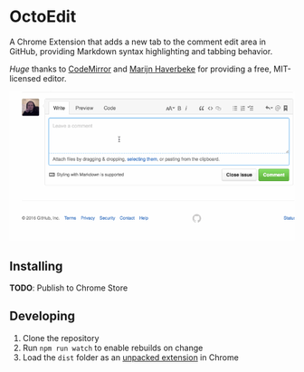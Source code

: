 # OctoEdit

A Chrome Extension that adds a new tab to the comment edit area in GitHub, providing Markdown syntax highlighting and tabbing behavior.

_Huge_ thanks to [CodeMirror](https://codemirror.net/) and [Marijn Haverbeke](https://github.com/marijnh) for providing a free, MIT-licensed editor.

![demo](example.gif)

## Installing

**TODO**: Publish to Chrome Store

## Developing

1. Clone the repository
2. Run `npm run watch` to enable rebuilds on change
3. Load the `dist` folder as an [unpacked extension](https://developer.chrome.com/extensions/getstarted#unpacked) in Chrome
